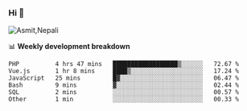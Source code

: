 ### Hi 👋

![Asmit,Nepali](https://media.giphy.com/media/L8K62iTDkzGX6/giphy.gif)
<!--
**asmit99nepali/asmit99nepali** is a ✨ _special_ ✨ repository because its `README.md` (this file) appears on your GitHub profile.

Here are some ideas to get you started:

- 🔭 I’m currently working on ...
- 🌱 I’m currently learning ...
- 👯 I’m looking to collaborate on ...
- 🤔 I’m looking for help with ...
- 💬 Ask me about ...
- 📫 How to reach me: ...
- 😄 Pronouns: ...
- ⚡ Fun fact: ...
-->


📊 **Weekly development breakdown**
<!--START_SECTION:waka-->

```text
PHP          4 hrs 47 mins   ██████████████████▒░░░░░░   72.67 %
Vue.js       1 hr 8 mins     ████▒░░░░░░░░░░░░░░░░░░░░   17.24 %
JavaScript   25 mins         █▓░░░░░░░░░░░░░░░░░░░░░░░   06.47 %
Bash         9 mins          ▓░░░░░░░░░░░░░░░░░░░░░░░░   02.44 %
SQL          2 mins          ░░░░░░░░░░░░░░░░░░░░░░░░░   00.57 %
Other        1 min           ░░░░░░░░░░░░░░░░░░░░░░░░░   00.33 %
```

<!--END_SECTION:waka-->

